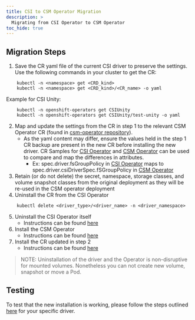 ```yaml
---
title: CSI to CSM Operator Migration
description: >
  Migrating from CSI Operator to CSM Operator
toc_hide: true
---
```


## Migration Steps

1. Save the CR yaml file of the current CSI driver to preserve the settings. Use the following commands in your cluster to get the CR:
  ```
      kubectl -n <namespace> get <CRD_kind>
      kubectl -n <namespace> get <CRD_kind>/<CR_name> -o yaml
  ```
  Example for CSI Unity:
  ```
      kubectl -n openshift-operators get CSIUnity
      kubectl -n openshift-operators get CSIUnity/test-unity -o yaml
  ```
2. Map and update the settings from the CR in step 1 to the relevant CSM Operator CR (found in [csm-operator repository](https://github.com/dell/csm-operator/blob/main/samples)).
    - As the yaml content may differ, ensure the values held in the step 1 CR backup are present in the new CR before installing the new driver. CR Samples for [CSI Operator](https://github.com/dell/dell-csi-operator/tree/main/samples) and [CSM Operator](https://github.com/dell/csm-operator/tree/main/samples) can be used to compare and map the differences in attributes.
        - Ex: spec.driver.fsGroupPolicy in [CSI Operator](https://github.com/dell/dell-csi-operator/blob/main/samples/) maps to spec.driver.csiDriverSpec.fSGroupPolicy in [CSM Operator](https://github.com/dell/csm-operator/blob/main/samples/)
3. Retain (or do not delete) the secret, namespace, storage classes, and volume snapshot classes from the original deployment as they will be re-used in the CSM operator deployment
4. Uninstall the CR from the CSI Operator
  ```
      kubectl delete <driver_type>/<driver_name> -n <driver_namespace>
  ```
5. Uninstall the CSI Operator itself
    - Instructions can be found [here](../../uninstallation/operator)
6. Install the CSM Operator
    - Instructions can be found [here](../operator/operatorinstallation_kubernetes)
7. Install the CR updated in step 2
    - Instructions can be found [here](../operator/#installing-csi-driver-via-operator)
>NOTE: Uninstallation of the driver and the Operator is non-disruptive for mounted volumes. Nonetheless you can not create new volume, snapshot or move a Pod.

## Testing

To test that the new installation is working, please follow the steps outlined [here](../../../concepts/csidriver/test) for your specific driver.
